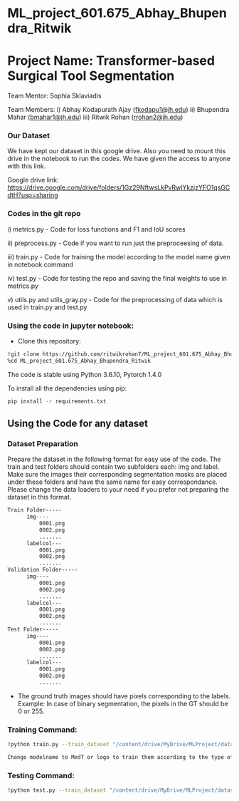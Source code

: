 # ML_project_601.675_Abhay_Bhupendra_Ritwik
# Project Name: Transformer-based Surgical Tool Segmentation
Team Mentor: Sophia Sklaviadis

Team Members:
i) Abhay Kodapurath Ajay (fkodapu1@jh.edu)
ii) Bhupendra Mahar (bmahar1@jh.edu)
iii) Ritwik Rohan (rrohan2@jh.edu)

### Our Dataset
We have kept our dataset in this google drive. Also you need to mount this drive in the notebook to run the codes. We have given the access to anyone with this link.

Google drive link: https://drive.google.com/drive/folders/1Gz29NftwsLkPvRwlYkzjzYFO1qsGCdtH?usp=sharing

### Codes in the git repo
i) metrics.py - Code for loss functions and F1 and IoU scores

ii) preprocess.py - Code if you want to run just the preproceesing of data.

iii) train.py - Code for training the model according to the model name given in notebook command

iv) test.py - Code for testing the repo and saving the final weights to use in metrics.py

v) utils.py and utils_gray.py - Code for the preprocessing of data which is used in train.py and test.py 


### Using the code in jupyter notebook:

- Clone this repository:
```bash
!git clone https://github.com/ritwikrohan7/ML_project_601.675_Abhay_Bhupendra_Ritwik.git
%cd ML_project_601.675_Abhay_Bhupendra_Ritwik
```

The code is stable using Python 3.6.10, Pytorch 1.4.0

To install all the dependencies using pip:

```bash
pip install -r requirements.txt
```
## Using the Code for any dataset

### Dataset Preparation

Prepare the dataset in the following format for easy use of the code. The train and test folders should contain two subfolders each: img and label. Make sure the images their corresponding segmentation masks are placed under these folders and have the same name for easy correspondance. Please change the data loaders to your need if you prefer not preparing the dataset in this format.



```bash
Train Folder-----
      img----
          0001.png
          0002.png
          .......
      labelcol---
          0001.png
          0002.png
          .......
Validation Folder-----
      img----
          0001.png
          0002.png
          .......
      labelcol---
          0001.png
          0002.png
          .......
Test Folder-----
      img----
          0001.png
          0002.png
          .......
      labelcol---
          0001.png
          0002.png
          .......

```

- The ground truth images should have pixels corresponding to the labels. Example: In case of binary segmentation, the pixels in the GT should be 0 or 255.

### Training Command:

```bash 
!python train.py --train_dataset "/content/drive/MyDrive/MLProject/dataset/Train_resized" --val_dataset "/content/drive/MyDrive/MLProject/dataset/Validation_resized" --direc '/content/drive/MyDrive/MLProject/dataset/Results' --batch_size 4 --epoch 400 --save_freq 10 --modelname "MedT" --learning_rate 0.001 --imgsize 450 --gray "no"
```

```bash
Change modelname to MedT or logo to train them according to the type of model you prefer.
```

### Testing Command:

```bash 
!python test.py --train_dataset "/content/drive/MyDrive/MLProject/dataset/Train_resized" --loaddirec "/content/drive/MyDrive/MLProject/dataset/Results/390/MedT.pth" --val_dataset "/content/drive/MyDrive/MLProject/dataset/Train_resized" --direc '/content/drive/MyDrive/MLProject/test_set/Results/' --batch_size 1 --modelname "MedT" --imgsize 450 --gray "no"
```
